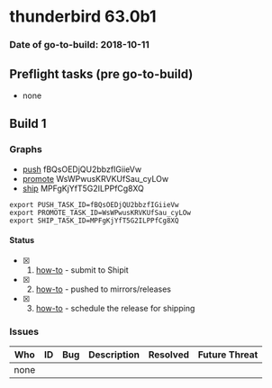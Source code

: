 # thunderbird 63.0b1

### Date of go-to-build: 2018-10-11

## Preflight tasks (pre go-to-build)
- none

## Build 1  

### Graphs
* [push](https://tools.taskcluster.net/push-inspector/#/fBQsOEDjQU2bbzfIGiieVw) fBQsOEDjQU2bbzfIGiieVw
* [promote](https://tools.taskcluster.net/push-inspector/#/WsWPwusKRVKUfSau_cyLOw) WsWPwusKRVKUfSau_cyLOw
* [ship](https://tools.taskcluster.net/push-inspector/#/MPFgKjYfT5G2ILPPfCg8XQ) MPFgKjYfT5G2ILPPfCg8XQ
```
export PUSH_TASK_ID=fBQsOEDjQU2bbzfIGiieVw
export PROMOTE_TASK_ID=WsWPwusKRVKUfSau_cyLOw
export SHIP_TASK_ID=MPFgKjYfT5G2ILPPfCg8XQ
```


#### Status
- [x] 1.  [how-to](https://wiki.mozilla.org/Release:Release_Automation_on_Mercurial:Starting_a_Release#Submit_to_Ship_It)  - submit to Shipit
- [x] 2.  [how-to](https://github.com/mozilla-releng/releasewarrior-2.0/blob/master/docs/release-promotion/desktop/howto.md#push-artifacts-to-releases-directory)  - pushed to mirrors/releases
- [x] 3.  [how-to](https://github.com/mozilla-releng/releasewarrior-2.0/blob/master/docs/release-promotion/desktop/howto.md#ship-the-release)  - schedule the release for shipping

### Issues
| Who                 | ID               | Bug                                                                 | Description                | Resolved                | Future Threat                |
| ------------------- | ---------------- | ------------------------------------------------------------------- | -------------------------- | ----------------------- | ---------------------------- |
| none | | | | | |

